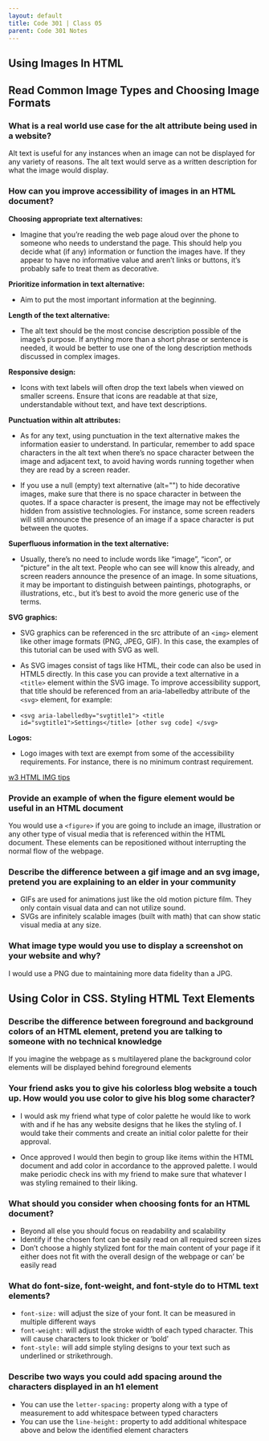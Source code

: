 ```yaml
---
layout: default
title: Code 301 | Class 05
parent: Code 301 Notes
---
```


## Using Images In HTML

## Read Common Image Types and Choosing Image Formats

### What is a real world use case for the alt attribute being used in a website?

Alt text is useful for any instances when an image can not be displayed for any variety of reasons. The alt text would serve as a written description for what the image would display.

### How can you improve accessibility of images in an HTML document?

**Choosing appropriate text alternatives:**

* Imagine that you’re reading the web page aloud over the phone to someone who needs to understand the page. This should help you decide what (if any) information or function the images have. If they appear to have no informative value and aren’t links or buttons, it’s probably safe to treat them as decorative.

**Prioritize information in text alternative:**

* Aim to put the most important information at the beginning.

**Length of the text alternative:**

* The alt text should be the most concise description possible of the image’s purpose. If anything more than a short phrase or sentence is needed, it would be better to use one of the long description methods discussed in complex images.

**Responsive design:**

* Icons with text labels will often drop the text labels when viewed on smaller screens. Ensure that icons are readable at that size, understandable without text, and have text descriptions.

**Punctuation within alt attributes:**

* As for any text, using punctuation in the text alternative makes the information easier to understand. In particular, remember to add space characters in the alt text when there’s no space character between the image and adjacent text, to avoid having words running together when they are read by a screen reader.

* If you use a null (empty) text alternative (alt="") to hide decorative images, make sure that there is no space character in between the quotes. If a space character is present, the image may not be effectively hidden from assistive technologies. For instance, some screen readers will still announce the presence of an image if a space character is put between the quotes.

**Superfluous information in the text alternative:**

* Usually, there’s no need to include words like “image”, “icon”, or “picture” in the alt text. People who can see will know this already, and screen readers announce the presence of an image. In some situations, it may be important to distinguish between paintings, photographs, or illustrations, etc., but it’s best to avoid the more generic use of the terms.

**SVG graphics:**

* SVG graphics can be referenced in the src attribute of an `<img>` element like other image formats (PNG, JPEG, GIF). In this case, the examples of this tutorial can be used with SVG as well.

* As SVG images consist of tags like HTML, their code can also be used in HTML5 directly. In this case you can provide a text alternative in a `<title>` element within the SVG image. To improve accessibility support, that title should be referenced from an aria-labelledby attribute of the `<svg>` element, for example:

* `<svg aria-labelledby="svgtitle1"> <title id="svgtitle1">Settings</title> [other svg code] </svg>`

**Logos:**

* Logo images with text are exempt from some of the accessibility requirements. For instance, there is no minimum contrast requirement.

[w3 HTML IMG tips](https://www.w3.org/WAI/tutorials/images/tips/)

### Provide an example of when the figure element would be useful in an HTML document

You would use a `<figure>` if you are going to include an image, illustration or any other type of visual media that is referenced within the HTML document. These elements can be repositioned without interrupting the normal flow of the webpage.

### Describe the difference between a gif image and an svg image, pretend you are explaining to an elder in your community

* GIFs are used for animations just like the old motion picture film. They only contain visual data and can not utilize sound.
* SVGs are infinitely scalable images (built with math) that can show static visual media at any size.

### What image type would you use to display a screenshot on your website and why?

I would use a PNG due to maintaining more data fidelity than a JPG.

## Using Color in CSS. Styling HTML Text Elements

### Describe the difference between foreground and background colors of an HTML element, pretend you are talking to someone with no technical knowledge

If you imagine the webpage as s multilayered plane the background color elements will be displayed behind foreground elements

### Your friend asks you to give his colorless blog website a touch up. How would you use color to give his blog some character?

* I would ask my friend what type of color palette he would like to work with and if he has any website designs that he likes the styling of. I would take their comments and create an initial color palette for their approval.

* Once approved I would then begin to group like items within the HTML document and add color in accordance to the approved palette. I would make periodic check ins with my friend to make sure that whatever I was styling remained to their liking.

### What should you consider when choosing fonts for an HTML document?

* Beyond all else you should focus on readability and scalability
* Identify if the chosen font can be easily read on all required screen sizes
* Don’t choose a highly stylized font for the main content of your page if it either does not fit with the overall design of the webpage or can’ be easily read

### What do font-size, font-weight, and font-style do to HTML text elements?

* `font-size:` will adjust the size of your font. It can be measured in multiple different ways
* `font-weight:` will adjust the stroke width of each typed character. This will cause characters to look thicker or ‘bold’
* `font-style:` will add simple styling designs to your text such as underlined or strikethrough.

### Describe two ways you could add spacing around the characters displayed in an h1 element

* You can use the `letter-spacing:` property along with a type of measurement to add whitespace between typed characters
* You can use the `line-height:` property to add additional whitespace above and below the identified element characters
